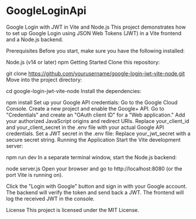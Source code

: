 # GoogleLoginApi

Google Login with JWT in Vite and Node.js
This project demonstrates how to set up Google Login using JSON Web Tokens (JWT) in a Vite frontend and a Node.js backend.

Prerequisites
Before you start, make sure you have the following installed:

Node.js (v14 or later)
npm
Getting Started
Clone this repository:

git clone https://github.com/yourusername/google-login-jwt-vite-node.git
Move into the project directory:

cd google-login-jwt-vite-node
Install the dependencies:

npm install
Set up your Google API credentials:
Go to the Google Cloud Console.
Create a new project and enable the Google+ API.
Go to "Credentials" and create an "OAuth client ID" for a "Web application."
Add your authorized JavaScript origins and redirect URIs.
Replace your_client_id and your_client_secret in the .env file with your actual Google API credentials.
Set a JWT secret in the .env file:
Replace your_jwt_secret with a secure secret string.
Running the Application
Start the Vite development server:

npm run dev
In a separate terminal window, start the Node.js backend:

node server.js
Open your browser and go to http://localhost:8080 (or the port Vite is running on).

Click the "Login with Google" button and sign in with your Google account. The backend will verify the token and send back a JWT. The frontend will log the received JWT in the console.

License
This project is licensed under the MIT License.
